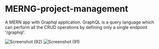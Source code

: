 # MERNG-project-management
A MERN app with Graphql application. 
GraphQL is a query language which can perform all the CRUD operations by defining only a single endpoint '/graphql'.


![Screenshot (92)](https://user-images.githubusercontent.com/71880450/179359292-6475f78e-cedf-46b8-9c8c-124a7df14874.png)
![Screenshot (91)](https://user-images.githubusercontent.com/71880450/179359295-ce0af4c6-fdce-494a-84c8-b2060b58f7c0.png)
